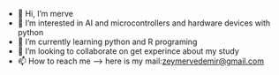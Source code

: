 - 👋 Hi, I’m merve 
- 👀 I’m interested in AI and microcontrollers and hardware devices with python
- 🌱 I’m currently learning python and R programing
- 💞️ I’m looking to collaborate on get experince about my study
- 📫 How to reach me --> here is my mail:zeymervedemir@gmail.com 

<!---
Malentha/Malentha is a ✨ special ✨ repository because its `README.md` (this file) appears on your GitHub profile.
You can click the Preview link to take a look at your changes.
--->
